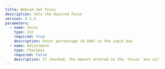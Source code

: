 ```yaml
---
title: Webcam Set Focus
description: Sets the desired focus
version: 0.2.4
parameters:
  - name: Focus
    type: Int
    required: true
    description: Enter percentage (0-100) in the input box
  - name: Adjustment
    type: Checkbox
    required: False
    description: If checked, the amount entered in the 'Focus' box will be added to the current setting
---
```

